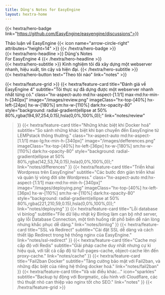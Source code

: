 ```yaml
---
title: Dũng's Notes for EasyEngine
layout: hextra-home
---
```


{{< hextra/hero-badge link="https://github.com/EasyEngine/easyengine/discussions">}}
  <div class="hx-w-2 hx-h-2 hx-rounded-full hx-bg-primary-400"></div>
  <span>Thảo luận về EasyEngine</span>
  {{< icon name="arrow-circle-right" attributes="height=14" >}}
{{< /hextra/hero-badge >}}

<div class="hx-mt-6 hx-mb-6">
{{< hextra/hero-headline >}}
  Dũng's Notes&nbsp;<br class="sm:hx-block hx-hidden" />For EasyEngine 4
{{< /hextra/hero-headline >}}
</div>

<div class="hx-mb-12">
{{< hextra/hero-subtitle >}}
  Kinh nghiệm tôi đã xây dựng một webserver&nbsp;<br class="sm:hx-block hx-hidden" />nhanh, hiệu xuất, tin cậy và hiện đại.
{{< /hextra/hero-subtitle >}}
</div>

<div class="hx-mb-6">
{{< hextra/hero-button text="Theo tôi nào" link="notes" >}}
</div>

<div class="hx-mt-6"></div>

{{< hextra/feature-grid >}}
  {{< hextra/feature-card
    title="Đánh giá về EasyEngine 4"
    subtitle="Tôi thực sự đã dựng được một webserver nhanh nhất từng có."
    class="hx-aspect-auto md:hx-aspect-[1.1/1] max-md:hx-min-h-[340px]"
    image="/images/review.png"
    imageClass="hx-top-[40%] hx-left-[24px] hx-w-[180%] sm:hx-w-[110%] dark:hx-opacity-80"
    style="background: radial-gradient(ellipse at 50% 80%,rgba(194,97,254,0.15),hsla(0,0%,100%,0));"
    link="notes/review"
  >}}
  {{< hextra/feature-card
    title="Những khác biệt khi Docker hoá"
    subtitle="So sánh những khác biệt khi bạn chuyển đến EasyEngine từ LEMPstack thông thường."
    class="hx-aspect-auto md:hx-aspect-[1.1/1] max-lg:hx-min-h-[340px]"
    image="/images/defferences.png"
    imageClass="hx-top-[40%] hx-left-[36px] hx-w-[180%] sm:hx-w-[110%] dark:hx-opacity-80"
    style="background: radial-gradient(ellipse at 50% 80%,rgba(142,53,74,0.15),hsla(0,0%,100%,0));"
    link="notes/differences"
  >}}
  {{< hextra/feature-card
    title="Triển khai Wordpress trên EasyEngine"
    subtitle="Các bước đơn giản triển khai và quản lý vòng đời site Wordpress."
    class="hx-aspect-auto md:hx-aspect-[1.1/1] max-md:hx-min-h-[340px]"
    image="/images/deploying.png"
    imageClass="hx-top-[40%] hx-left-[36px] hx-w-[110%] sm:hx-w-[110%] dark:hx-opacity-80"
    style="background: radial-gradient(ellipse at 50% 80%,rgba(221,210,59,0.15),hsla(0,0%,100%,0));"
    link="notes/deploying"
  >}}
  {{< hextra/feature-card
    title="Lỗi database vì binlog"
    subtitle="File dữ liệu nhật ký Binlog làm cạn bộ nhớ server, gây lỗi Database Connection, một tình huống rất phổ biến dễ nản lòng nhưng khắc phục dễ dàng."
    link="notes/binlog"
  >}}
  {{< hextra/feature-card
    title="SSL và Redirect"
    subtitle="Cài đặt SSL dễ dàng và cách thiết lập Redirect trong hệ thống nginx của EasyEngine."
    link="notes/ssl-redirect"
  >}}
  {{< hextra/feature-card
    title="Cache mọi cấp độ với Redis"
    subtitle="Giải pháp cache duy nhất nhưng cự kì hiệu quả, với tất cả cấp độ từ full-pages-cache, object-cache lên đến proxy-cache."
    link="notes/cache"
  >}}
  {{< hextra/feature-card
    title="Fail2ban Docker"
    subtitle="Tăng cường bảo mật với Fail2ban, và những đặc biệt của riêng hệ thống docker hoá."
    link="notes/fail2ban"
  >}}
  {{< hextra/feature-card
    title="Và vài điều khác..."
    icon="sparkles"
    subtitle="Backup tự động với Borgmatic, cấu hình với Cloudflare, các thủ thuật nhỏ can thiệp vào nginx tốt cho SEO."
    link="notes"
  >}}
{{< /hextra/feature-grid >}}